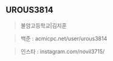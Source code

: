 UROUS3814
------------------
  >불암고등학교|김지훈
  
  >백준   : acmicpc.net/user/urous3814
  
  >인스타 : instagram.com/novil3715/
